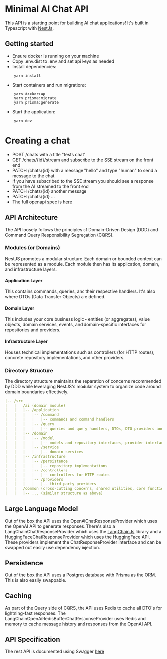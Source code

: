 # Minimal AI Chat API

This API is a starting point for building AI chat applications! It's built in Typescript with [NestJs](https://nestjs.com).

## Getting started

- Ensure docker is running on your machine
- Copy .env.dist to .env and set api keys as needed
- Install dependencies:
```
    yarn install
```
- Start containers and run migrations:
```
    yarn docker:up
    yarn prisma:migrate
    yarn prisma:generate
```
- Start the application:

```
    yarn dev
```

# Creating a chat
- POST /chats with a title "tests chat"
- GET /chats/{id}/stream and subscribe to the SSE stream on the front end
- PATCH /chats/{id} with a message "hello" and type "human" to send a message to the chat
- If you have subscribed to the SSE stream you should see a response from the AI streamed to the front end
- PATCH /chats/{id} another message
- PATCH /chats/{id} ...
- The full openapi spec is [here](docs/openapi/open-api.yml)

## API Architecture

The API loosely follows the principles of Domain-Driven Design (DDD) and Command Query Responsibility Segregation (CQRS).

### Modules (or Domains)
NestJS promotes a modular structure. 
Each domain or bounded context can be represented as a module. 
Each module then has its application, domain, and infrastructure layers.

#### Application Layer
This contains commands, queries, and their respective handlers. It's also where DTOs (Data Transfer Objects) are defined.

#### Domain Layer
This includes your core business logic - entities (or aggregates), value objects, domain services, events, and domain-specific interfaces for repositories and providers.

#### Infrastructure Layer
Houses technical implementations such as controllers (for HTTP routes), concrete repository implementations, and other providers.

### Directory Structure
The directory structure maintains the separation of concerns recommended by DDD while leveraging NestJS's modular system to organize code around domain boundaries effectively.

```yaml
|-- /src
|   |   /ai (domain module)
|   |   |-- /application
|   |   |   |-- /command
|   |   |   |   |-- commands and command handlers
|   |   |   |-- /query
|   |   |   |   |-- queries and query handlers, DTOs, DTO providers and response builders
|   |   |-- /domain
|   |   |   |-- /model
|   |   |   |   |-- models and repository interfaces, provider interfaces
|   |   |   |-- /service
|   |   |   |   |-- domain services
|   |   |-- /infrastructure
|   |   |   |-- /persistence
|   |   |   |   |-- repository implementations
|   |   |   |-- /controllers
|   |   |   |   |-- controllers for HTTP routes
|   |   |   |-- /providers
|   |   |   |   |-- third party providers
|   |   /common (cross-cutting concerns, shared utilities, core functionality)
|   |   |-- ... (similar structure as above)
```

## Large Language Model

Out of the box the API uses the OpenAiChatResponseProvider which uses the OpenAI API to generate responses. 
There's also a LangChainChatResponseProvider which uses the [LangChainJs](https://js.langchain.com/) library and a HuggingFaceChatResponseProvider which uses the HuggingFace API.
These providers implement the ChatResponseProvider interface and can be swapped out easily use dependency injection.

## Persistence

Out of the box the API uses a Postgres database with Prisma as the ORM. This is also easily swappable.

## Caching

As part of the Query side of CQRS, the API uses Redis to cache all DTO's for lightning-fast responses. 
The LangChainOpenAiRedisBufferChatResponseProvider uses Redis and memory to cache message history and responses from the OpenAI API.

## API Specification

The rest API is documented using Swagger [here](docs/openapi/open-api.yml) 
